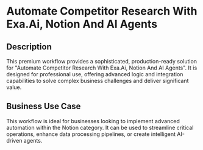 # Automate Competitor Research With Exa.Ai, Notion And AI Agents

## Description
This premium workflow provides a sophisticated, production-ready solution for "Automate Competitor Research With Exa.Ai, Notion And AI Agents". It is designed for professional use, offering advanced logic and integration capabilities to solve complex business challenges and deliver significant value.

## Business Use Case
This workflow is ideal for businesses looking to implement advanced automation within the Notion category. It can be used to streamline critical operations, enhance data processing pipelines, or create intelligent AI-driven agents.
